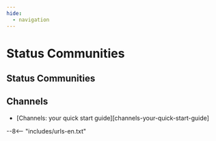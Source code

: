 ```yaml
---
hide:
  - navigation
---
```


# Status Communities

## Status Communities

## Channels

- [Channels: your quick start guide][channels-your-quick-start-guide]

--8<-- "includes/urls-en.txt"
